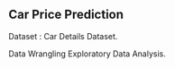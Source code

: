 ## **Car Price Prediction**

Dataset : Car Details Dataset.

Data Wrangling
Exploratory Data Analysis.
